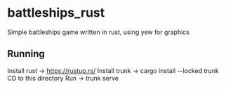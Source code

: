 # battleships_rust
Simple battleships game written in rust, using yew for graphics

## Running 
Install rust -> https://rustup.rs/
Install trunk -> cargo install --locked trunk
CD to this directory
Run -> trunk serve
